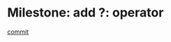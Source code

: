 # Milestone: add ?: operator

[commit](https://github.com/siriusdemon/chibicc/commit/0924ab0aa5ee26230046981302682b3f1aee167b)